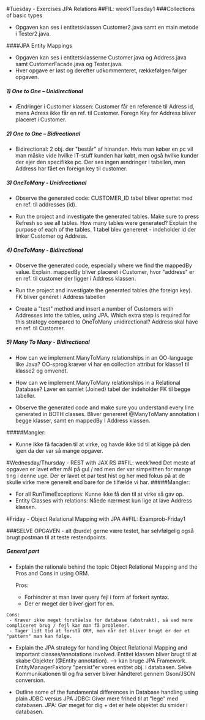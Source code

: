 #Tuesday - Exercises JPA Relations
##FIL: week1Tuesday1
###Collections of basic types
- Opgaven kan ses i entitetsklassen Customer2.java samt en main metode i Tester2.java.


####JPA Entity Mappings
- Opgaven kan ses i entitetsklasserne Customer.java og Address.java samt CustomerFacade.java og Tester.java.
- Hver opgave er løst og derefter udkommenteret, rækkefølgen følger opgaven.


##### 1) One to One – Unidirectional
- Ændringer i Customer klassen:
		Customer får en reference til Adress id, mens Adress ikke får en ref. til Customer. Foregn Key for Address bliver placeret i Customer.

##### 2) One to One – Bidirectional
- Bidirectional: 2 obj. der "består" af hinanden.
		Hvis man køber en pc vil man måske vide hvilke IT-stuff kunden har købt, men også hvilke kunder der ejer den specifikke pc.
		Der ses ingen ændringer i tabellen, men Address har fået en foreign key til customer.

##### 3) OneToMany - Unidirectional
- Observe the generated code:
		CUSTOMER_ID tabel bliver oprettet med en ref. til addresses (id).

- Run the project and investigate the generated tables. Make sure to press Refresh so see all tables. How many tables were generated? Explain the purpose of each of the tables.
		1 tabel blev genereret - indeholder id der linker Customer og Address.

##### 4) OneToMany - Bidirectional
- Observe the generated code, especially where we find the mappedBy value. Explain.
		mappedBy bliver placeret i Customer, hvor "address" er en ref. til customer der ligger i Address klassen.

- Run the project and investigate the generated tables (the foreign key). 
		FK bliver generet i Address tabellen
- Create a "test" method and insert a number of Customers with Addresses into the tables, using JPA. Which extra step is required for this strategy compared to OneToMany unidirectional?
		Address skal have en ref. til Customer.

##### 5) Many To Many - Bidirectional
- How can we implement ManyToMany relationships in an OO-language like Java?
		OO-sprog kræver vi har en collection attribut for klasse1 til klasse2 og omvendt.

-  How can we implement ManyToMany relationships in a Relational Database?
		Laver en samlet (Joined) tabel der indeholder FK til begge tabeller.

- Observe the generated code and make sure you understand every line generated in BOTH classes.
		Bliver genereret @ManyToMany annotation i begge klasser, samt en mappedBy I Address klassen.


#####Mangler:
- Kunne ikke få facaden til at virke, og havde ikke tid til at kigge på den igen da der var så mange opgaver.


#Wednesday/Thursday - REST with JAX RS
##FIL: week1wed
Det meste af opgaven er lavet efter mål på gul / rød men der var simpelthen for mange ting i denne uge. Der er lavet et par test hist og her med fokus på at de skulle virke mere generelt end bare for de tilfælde vi har.
#####Mangler:
- For all RunTimeExceptions: Kunne ikke få den til at virke så gav op.
- Entity Classes with relations: Nåede nærmest kun lige at lave Address klassen.

#Friday - Object Relational Mapping with JPA
##FIL: Examprob-Friday1

###SELVE OPGAVEN - alt (burde) gerne være testet, har selvfølgelig også brugt postman til at teste restendpoints. 

##### General part
 - Explain the rationale behind the topic Object Relational Mapping and the Pros and Cons in using ORM.
 
 
	Pros:
	 - Forhindrer at man laver query fejl i form af forkert syntax.
	 - Der er meget der bliver gjort for en.

<invis></invis>
 
	Cons:
	 - Kræver ikke meget forståelse for database (abstrakt), så ved mere compliceret brug / fejl kan man få problemer.
	 - Tager lidt tid at forstå ORM, men når det bliver brugt er der et "pattern" man kan følge.



- Explain the JPA strategy for handling Object Relational Mapping and important classes/annotations involved.
		Entitet klassen bliver brugt til at skabe Objekter (@Entity annotation). --> kan bruge JPA Framework.
		EntityManagerFaktory "persist"er vores entitet obj. i databasen.
		Selve Kommunikationen til og fra server bliver håndteret gennem Gson/JSON conversion.

 
- Outline some of the fundamental differences in Database handling using plain JDBC versus JPA
		JDBC: Giver mere frihed til at "lege" med databasen.
		JPA: Gør meget for dig + det er hele objektet du smider i databasen.



